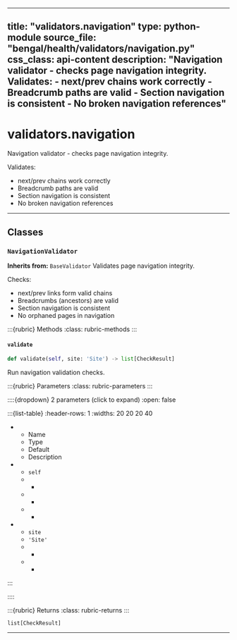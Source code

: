 
---
title: "validators.navigation"
type: python-module
source_file: "bengal/health/validators/navigation.py"
css_class: api-content
description: "Navigation validator - checks page navigation integrity.  Validates: - next/prev chains work correctly - Breadcrumb paths are valid - Section navigation is consistent - No broken navigation references"
---

# validators.navigation

Navigation validator - checks page navigation integrity.

Validates:
- next/prev chains work correctly
- Breadcrumb paths are valid
- Section navigation is consistent
- No broken navigation references

---

## Classes

### `NavigationValidator`

**Inherits from:** `BaseValidator`
Validates page navigation integrity.

Checks:
- next/prev links form valid chains
- Breadcrumbs (ancestors) are valid
- Section navigation is consistent
- No orphaned pages in navigation




:::{rubric} Methods
:class: rubric-methods
:::
#### `validate`
```python
def validate(self, site: 'Site') -> list[CheckResult]
```

Run navigation validation checks.



:::{rubric} Parameters
:class: rubric-parameters
:::

::::{dropdown} 2 parameters (click to expand)
:open: false

:::{list-table}
:header-rows: 1
:widths: 20 20 20 40

* - Name
  - Type
  - Default
  - Description
* - `self`
  - -
  - -
  - -
* - `site`
  - `'Site'`
  - -
  - -
:::

::::

:::{rubric} Returns
:class: rubric-returns
:::

`list[CheckResult]`




---
